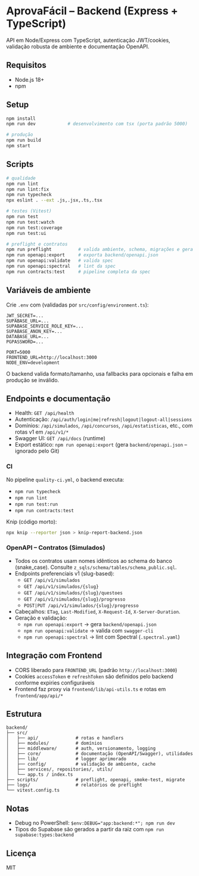 # AprovaFácil – Backend (Express + TypeScript)

API em Node/Express com TypeScript, autenticação JWT/cookies, validação robusta de ambiente e documentação OpenAPI.

## Requisitos
- Node.js 18+
- npm

## Setup
```bash
npm install
npm run dev            # desenvolvimento com tsx (porta padrão 5000)

# produção
npm run build
npm start
```

## Scripts
```bash
# qualidade
npm run lint
npm run lint:fix
npm run typecheck
npx eslint . --ext .js,.jsx,.ts,.tsx

# testes (Vitest)
npm run test
npm run test:watch
npm run test:coverage
npm run test:ui

# preflight e contratos
npm run preflight          # valida ambiente, schema, migrações e gera relatório em logs/
npm run openapi:export     # exporta backend/openapi.json
npm run openapi:validate   # valida spec
npm run openapi:spectral   # lint da spec
npm run contracts:test     # pipeline completa da spec
```

## Variáveis de ambiente
Crie `.env` com (validadas por `src/config/environment.ts`):
```env
JWT_SECRET=...
SUPABASE_URL=...
SUPABASE_SERVICE_ROLE_KEY=...
SUPABASE_ANON_KEY=...
DATABASE_URL=...
PGPASSWORD=...

PORT=5000
FRONTEND_URL=http://localhost:3000
NODE_ENV=development
```
O backend valida formato/tamanho, usa fallbacks para opcionais e falha em produção se inválido.

## Endpoints e documentação
- Health: `GET /api/health`
- Autenticação: `/api/auth/login|me|refresh|logout|logout-all|sessions`
- Domínios: `/api/simulados`, `/api/concursos`, `/api/estatisticas`, etc., com rotas v1 em `/api/v1/*`
- Swagger UI: `GET /api/docs` (runtime)
- Export estático: `npm run openapi:export` (gera `backend/openapi.json` – ignorado pelo Git)

### CI

No pipeline `quality-ci.yml`, o backend executa:
- `npm run typecheck`
- `npm run lint`
- `npm run test:run`
- `npm run contracts:test`

Knip (código morto):
```bash
npx knip --reporter json > knip-report-backend.json
```

### OpenAPI – Contratos (Simulados)

- Todos os contratos usam nomes idênticos ao schema do banco (snake_case). Consulte `z_sqls/schema/tables/schema_public.sql`.
- Endpoints preferenciais v1 (slug-based):
  - `GET /api/v1/simulados`
  - `GET /api/v1/simulados/{slug}`
  - `GET /api/v1/simulados/{slug}/questoes`
  - `GET /api/v1/simulados/{slug}/progresso`
  - `POST|PUT /api/v1/simulados/{slug}/progresso`
- Cabeçalhos: `ETag`, `Last-Modified`, `X-Request-Id`, `X-Server-Duration`.
- Geração e validação:
  - `npm run openapi:export` → gera `backend/openapi.json`
  - `npm run openapi:validate` → valida com `swagger-cli`
  - `npm run openapi:spectral` → lint com Spectral (`.spectral.yaml`)

## Integração com Frontend
- CORS liberado para `FRONTEND_URL` (padrão `http://localhost:3000`)
- Cookies `accessToken` e `refreshToken` são definidos pelo backend conforme expiries configuráveis
- Frontend faz proxy via `frontend/lib/api-utils.ts` e rotas em `frontend/app/api/*`

## Estrutura
```
backend/
├── src/
│   ├── api/              # rotas e handlers
│   ├── modules/          # domínios
│   ├── middleware/       # auth, versionamento, logging
│   ├── core/             # documentação (OpenAPI/Swagger), utilidades
│   ├── lib/              # logger aprimorado
│   ├── config/           # validação de ambiente, cache
│   ├── services/, repositories/, utils/
│   └── app.ts / index.ts
├── scripts/              # preflight, openapi, smoke-test, migrate
├── logs/                 # relatórios de preflight
└── vitest.config.ts
```

## Notas
- Debug no PowerShell: `$env:DEBUG="app:backend:*"; npm run dev`
- Tipos do Supabase são gerados a partir da raiz com `npm run supabase:types:backend`

## Licença
MIT